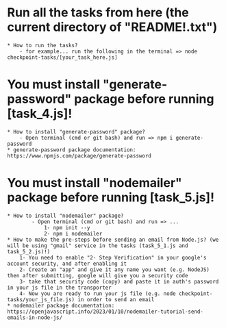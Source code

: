 # Run all the tasks from here (the current directory of "README!.txt")
    * How to run the tasks?
        - for example... run the following in the terminal => node checkpoint-tasks/[your_task_here.js]

# You must install "generate-password" package before running [task_4.js]!
    * How to install "generate-password" package?
        - Open terminal (cmd or git bash) and run => npm i generate-password
    * generate-password package documentation: https://www.npmjs.com/package/generate-password

# You must install "nodemailer" package before running [task_5.js]!
    * How to install "nodemailer" package?
            - Open terminal (cmd or git bash) and run => ...
                1- npm init --y
                2- npm i nodemailer
    * How to make the pre-steps before sending an email from Node.js? (we will be using "gmail" service in the tasks (task_5_1.js and task_5_2.js)!)
        1- You need to enable "2- Step Verification" in your google's account security, and after enabling it
        2- Create an "app" and give it any name you want (e.g. NodeJS) then after submitting, google will give you a security code
        3- take that security code (copy) and paste it in auth's password in your js file in the transporter
        4- Now you are ready to run your js file (e.g. node checkpoint-tasks/your_js_file.js) in order to send an email
    * nodemailer package documentation: https://openjavascript.info/2023/01/10/nodemailer-tutorial-send-emails-in-node-js/
